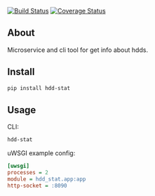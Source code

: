 [![Build Status](https://travis-ci.org/voidpp/hdd-stat.svg?branch=master)](https://travis-ci.org/voidpp/hdd-stat)
[![Coverage Status](https://coveralls.io/repos/github/voidpp/hdd-stat/badge.svg?branch=master)](https://coveralls.io/github/voidpp/hdd-stat?branch=master)

About
--
Microservice and cli tool for get info about hdds.

Install
--
```bash
pip install hdd-stat
```

Usage
--
CLI:
```bash
hdd-stat
```
uWSGI example config:
```ini
[uwsgi]
processes = 2
module = hdd_stat.app:app
http-socket = :8090
```
